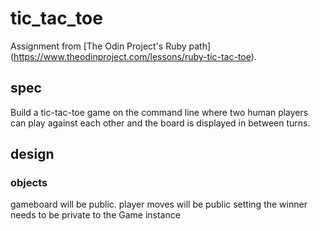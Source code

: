 # tic_tac_toe

Assignment from [The Odin Project's Ruby path]
(https://www.theodinproject.com/lessons/ruby-tic-tac-toe).

## spec

Build a tic-tac-toe game on the command line where two human players can play
against each other and the board is displayed in between turns.

## design

### objects


gameboard will be public.
player moves will be public
setting the winner needs to be private to the Game instance
